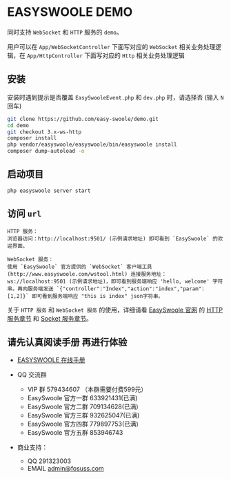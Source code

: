 # EASYSWOOLE DEMO

同时支持 `WebSocket` 和 `HTTP` 服务的 `demo`。

用户可以在 `App/WebSocketController` 下面写对应的 `WebSocket` 相关业务处理逻辑，在 `App/HttpController` 下面写对应的 `Http` 相关业务处理逻辑

## 安装

安装时遇到提示是否覆盖 `EasySwooleEvent.php` 和 `dev.php` 时，请选择否 (输入 `N` 回车)

```bash
git clone https://github.com/easy-swoole/demo.git
cd demo
git checkout 3.x-ws-http
composer install
php vendor/easyswoole/easyswoole/bin/easyswoole install
composer dump-autoload -o
```

## 启动项目

```
php easyswoole server start
```

## 访问 `url`

```
HTTP 服务：
浏览器访问：http://localhost:9501/ (示例请求地址) 即可看到 `EasySwoole` 的欢迎界面。

WebSocket 服务：
使用 `EasySwoole` 官方提供的 `WebSocket` 客户端工具 (http://www.easyswoole.com/wstool.html) 连接服务地址：ws://localhost:9501 (示例请求地址)，即可看到服务端响应 'hello, welcome' 字符串。再向服务端发送 `{"controller":"Index","action":"index","param":[1,2]}` 即可看到服务端响应 "this is index" json字符串。
```

关于 `HTTP 服务` 和 `WebSocket 服务` 的使用，详细请看 [EasySwoole 官网](https://www.easyswoole.com) 的 [HTTP 服务章节](http://www.easyswoole.com/HttpServer/contorller.html) 和 [Socket 服务章节](http://www.easyswoole.com/Socket/tcp.html)。

## 请先认真阅读手册 再进行体验

- [EASYSWOOLE 在线手册](https://www.easyswoole.com)
- QQ 交流群
    - VIP 群 579434607 （本群需要付费599元）
    - EasySwoole 官方一群 633921431(已满)
    - EasySwoole 官方二群 709134628(已满)
    - EasySwoole 官方三群 932625047(已满)
    - EasySwoole 官方四群 779897753(已满)
    - EasySwoole 官方五群 853946743
    
- 商业支持：
    - QQ 291323003
    - EMAIL admin@fosuss.com    
